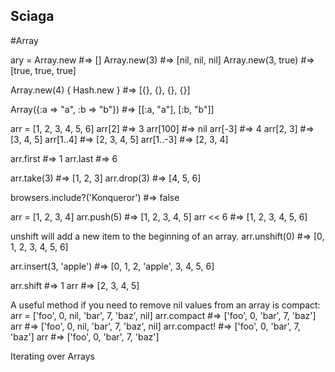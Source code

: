 ## Sciaga

#Array

ary = Array.new    #=> []
Array.new(3)       #=> [nil, nil, nil]
Array.new(3, true) #=> [true, true, true]

Array.new(4) { Hash.new } #=> [{}, {}, {}, {}]

Array({:a => "a", :b => "b"}) #=> [[:a, "a"], [:b, "b"]]

arr = [1, 2, 3, 4, 5, 6]
arr[2]    #=> 3
arr[100]  #=> nil
arr[-3]   #=> 4
arr[2, 3] #=> [3, 4, 5]
arr[1..4] #=> [2, 3, 4, 5]
arr[1..-3] #=> [2, 3, 4]

arr.first #=> 1
arr.last  #=> 6

arr.take(3) #=> [1, 2, 3]
arr.drop(3) #=> [4, 5, 6]

browsers.include?('Konqueror') #=> false

arr = [1, 2, 3, 4]
arr.push(5) #=> [1, 2, 3, 4, 5]
arr << 6    #=> [1, 2, 3, 4, 5, 6]

unshift will add a new item to the beginning of an array.
arr.unshift(0) #=> [0, 1, 2, 3, 4, 5, 6]

arr.insert(3, 'apple')  #=> [0, 1, 2, 'apple', 3, 4, 5, 6]

arr.shift #=> 1
arr #=> [2, 3, 4, 5]

A useful method if you need to remove nil values from an array is compact:
arr = ['foo', 0, nil, 'bar', 7, 'baz', nil]
arr.compact  #=> ['foo', 0, 'bar', 7, 'baz']
arr          #=> ['foo', 0, nil, 'bar', 7, 'baz', nil]
arr.compact! #=> ['foo', 0, 'bar', 7, 'baz']
arr          #=> ['foo', 0, 'bar', 7, 'baz']

Iterating over Arrays
